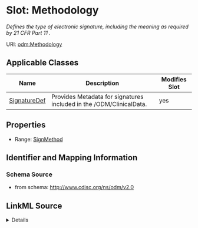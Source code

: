 # Slot: Methodology


_Defines the type of electronic signature, including the meaning as required by 21 CFR Part 11 ._



URI: [odm:Methodology](http://www.cdisc.org/ns/odm/v2.0/Methodology)



<!-- no inheritance hierarchy -->




## Applicable Classes

| Name | Description | Modifies Slot |
| --- | --- | --- |
[SignatureDef](SignatureDef.md) | Provides Metadata for signatures included in the /ODM/ClinicalData. |  yes  |







## Properties

* Range: [SignMethod](SignMethod.md)





## Identifier and Mapping Information







### Schema Source


* from schema: http://www.cdisc.org/ns/odm/v2.0




## LinkML Source

<details>
```yaml
name: Methodology
description: Defines the type of electronic signature, including the meaning as required
  by 21 CFR Part 11 .
from_schema: http://www.cdisc.org/ns/odm/v2.0
rank: 1000
alias: Methodology
domain_of:
- SignatureDef
range: SignMethod

```
</details>